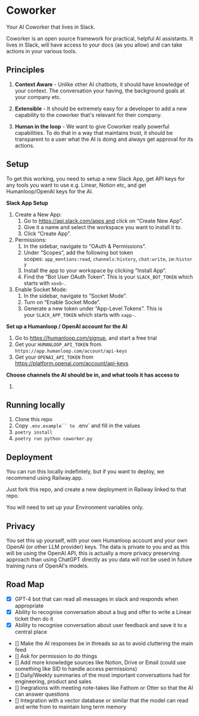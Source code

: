 Coworker
===========

Your AI Coworker that lives in Slack.

Coworker is an open source framework for practical, helpful AI assistants. It lives in Slack, will have access to your docs (as you allow) and can take actions in your various tools.


Principles
----------

1. **Context Aware** - Unlike other AI chatbots, it should have knowledge of your context. The conversation your having, the background goals at your company etc.

2. **Extensible** - It should be extremely easy for a developer to add a new capability to the coworker that's relevant for their company.
3. **Human in the loop** - We want to give Coworker really powerful capabilities. To do that in a way that maintains trust, it should be transparent to a user what the AI is doing and always get approval for its actions.

Setup
------

To get this working, you need to setup a new Slack App, get API keys for any tools you want to use e.g. Linear, Notion etc, and get Humanloop/OpenAI keys for the AI.



**Slack App Setup**

1. Create a New App:
    1. Go to https://api.slack.com/apps and click on “Create New App”.
    2. Give it a name and select the workspace you want to install it to.
    3. Click “Create App”.
2. Permissions:
    1. In the sidebar, navigate to “OAuth & Permissions”.
    2. Under “Scopes”, add the following bot token scopes: `app_mentions:read`, `channels:history`, `chat:write`, `im:history`
    3. Install the app to your workspace by clicking “Install App”.
    4. Find the “Bot User OAuth Token”. This is your `SLACK_BOT_TOKEN` which starts with `xoxb-`.
3. Enable Socket Mode:
    1. In the sidebar, navigate to “Socket Mode”.
    2. Turn on “Enable Socket Mode”.
    3. Generate a new token under “App-Level Tokens”. This is your `SLACK_APP_TOKEN` which starts with `xapp-`.


**Set up a Humanloop / OpenAI account for the AI**

1. Go to https://humanloop.com/signup, and start a free trial
2. Get your `HUMANLOOP_API_TOKEN` from `https://app.humanloop.com/account/api-keys`
3. Get your `OPENAI_API_TOKEN` from https://platform.openai.com/account/api-keys 


**Choose channels the AI should be in, and what tools it has access to**

1. 

Running locally
---------------
1. Clone this repo
2. Copy `.env.example`` to `.env` and fill in the values
3. `poetry install`
4. `poetry run python coworker.py`



Deployment
----------

You can run this locally indefintely, but if you want to deploy, we recommend using Railway.app.

Just fork this repo, and create a new deployment in Railway linked to that repo.

You will need to set up your Environment variables only. 



Privacy
-------
You set this up yourself, with your own Humanloop account and your own OpenAI (or other LLM provider) keys. The data is private to you
and as this will be using the OpenAI API, this is actually a more privacy preserving approach than using ChatGPT directly as
you data will not be used in future training runs of OpenAI's models.



Road Map
--------


- [x] GPT-4 bot that can read all messages in slack and responds when appropriate
- [x] Ability to recognise conversation about a bug and offer to write a Linear ticket then do it
- [x] Ability to recognise conversation about user feedback and save it to a central place
- [] Make the AI responses be in threads so as to avoid cluttering the main feed
- [] Ask for permission to do things
- [] Add more knowledge sources like Notion, Drive or Email (could use something like SID to handle access permissions)
- [] Daily/Weekly summaries of the most important conversations had for engineering, product and sales
- [] Inegrations with meeting note-takes like Fathom or Otter so that the AI can answer questions
- [] Integration with a vector database or similar that the model can read and write from to maintain long term memory











